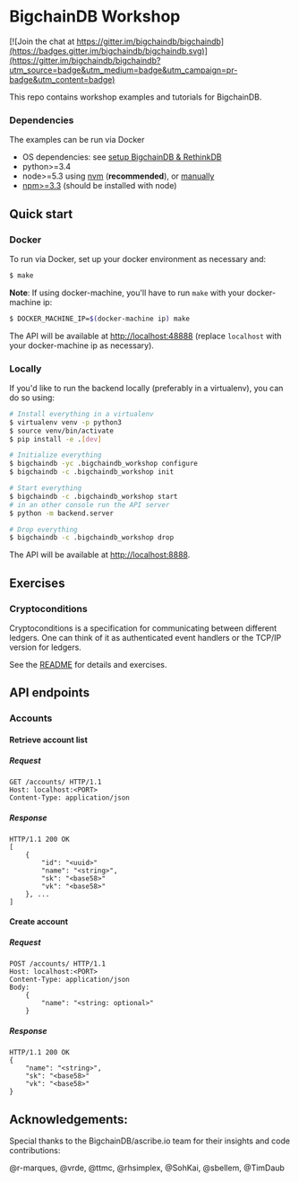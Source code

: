# BigchainDB Workshop

[![Join the chat at https://gitter.im/bigchaindb/bigchaindb](https://badges.gitter.im/bigchaindb/bigchaindb.svg)](https://gitter.im/bigchaindb/bigchaindb?utm_source=badge&utm_medium=badge&utm_campaign=pr-badge&utm_content=badge)

This repo contains workshop examples and tutorials for BigchainDB.

### Dependencies

The examples can be run via Docker

 - OS dependencies: see [setup BigchainDB & RethinkDB](https://bigchaindb.readthedocs.io/en/latest/installing-server.html#install-and-run-rethinkdb-server)
 - python>=3.4
 - node>=5.3 using [nvm](https://github.com/creationix/nvm#installation) (**recommended**), or [manually](https://nodejs.org/en/download/)
 - [npm>=3.3](https://docs.npmjs.com/getting-started/installing-node) (should be installed with node)

## Quick start


### Docker

To run via Docker, set up your docker environment as necessary and:

```bash
$ make
```

**Note**: If using docker-machine, you'll have to run `make` with your docker-machine ip:

```bash
$ DOCKER_MACHINE_IP=$(docker-machine ip) make
```

The API will be available at <http://localhost:48888> (replace ``localhost`` with your
docker-machine ip as necessary).

### Locally

If you'd like to run the backend locally (preferably in a virtualenv), you can do so using:

```bash
# Install everything in a virtualenv
$ virtualenv venv -p python3
$ source venv/bin/activate
$ pip install -e .[dev]

# Initialize everything
$ bigchaindb -yc .bigchaindb_workshop configure
$ bigchaindb -c .bigchaindb_workshop init

# Start everything
$ bigchaindb -c .bigchaindb_workshop start
# in an other console run the API server
$ python -m backend.server

# Drop everything
$ bigchaindb -c .bigchaindb_workshop drop
```

The API will be available at <http://localhost:8888>.

## Exercises

### Cryptoconditions

Cryptoconditions is a specification for communicating between different ledgers.
One can think of it as authenticated event handlers or the TCP/IP version for ledgers.

See the [README](exercises/cc/README.md) for details and exercises.

## API endpoints

### Accounts

#### Retrieve account list

##### Request
```http
GET /accounts/ HTTP/1.1
Host: localhost:<PORT>
Content-Type: application/json
```

##### Response
```http
HTTP/1.1 200 OK
[   
    {
        "id": "<uuid>"
        "name": "<string>",
        "sk": "<base58>"
        "vk": "<base58>"
    }, ...
]
```

#### Create account

##### Request
```http
POST /accounts/ HTTP/1.1
Host: localhost:<PORT>
Content-Type: application/json
Body:
    {
        "name": "<string: optional>"
    }
```

##### Response
```http
HTTP/1.1 200 OK
{
    "name": "<string>",
    "sk": "<base58>"
    "vk": "<base58>"
}
```

## Acknowledgements:

Special thanks to the BigchainDB/ascribe.io team for their insights and code contributions:

@r-marques, @vrde, @ttmc, @rhsimplex, @SohKai, @sbellem, @TimDaub
